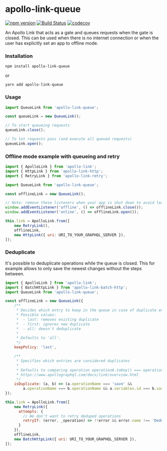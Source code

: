 # apollo-link-queue

[![npm version](https://badge.fury.io/js/apollo-link-queue.svg)](https://badge.fury.io/js/apollo-link-queue)
[![Build Status](https://travis-ci.org/helfer/apollo-link-queue.svg?branch=master)](https://travis-ci.org/helfer/apollo-link-queue)
[![codecov](https://codecov.io/gh/helfer/apollo-link-queue/branch/master/graph/badge.svg)](https://codecov.io/gh/helfer/apollo-link-queue)

An Apollo Link that acts as a gate and queues requests when the gate is closed. This can be used when there is no internet connection or when the user has explicitly set an app to offline mode.

### Installation

```
npm install apollo-link-queue
```
or
```
yarn add apollo-link-queue
```

### Usage

```js
import QueueLink from 'apollo-link-queue';

const queueLink = new QueueLink();

// To start queueing requests
queueLink.close();

// To let requests pass (and execute all queued requests)
queueLink.open();
```

### Offline mode example with queueing and retry

```js
import { ApolloLink } from 'apollo-link';
import { HttpLink } from 'apollo-link-http';
import { RetryLink } from 'apollo-link-retry';

import QueueLink from 'apollo-link-queue';

const offlineLink = new QueueLink();

// Note: remove these listeners when your app is shut down to avoid leaking listeners.
window.addEventListener('offline', () => offlineLink.close());
window.addEventListener('online', () => offlineLink.open());

this.link = ApolloLink.from([
    new RetryLink(),
    offlineLink,
    new HttpLink({ uri: URI_TO_YOUR_GRAPHQL_SERVER }),
]);
```

### Deduplicate

It's possible to deduplicate operations while the queue is closed.
This for example allows to only save the newest changes without the steps between.

```js
import { ApolloLink } from 'apollo-link';
import { BatchHttpLink } from 'apollo-link-batch-http';
import QueueLink from 'apollo-link-queue';

const offlineLink = new QueueLink({
    /**
     * Decides which entry to keep in the queue in case of duplicate entries.
     * Possible values:
     *  - last: removes existing duplicate
     *  - first: ignores new duplicate
     *  - all: doesn't deduplicate
     *
     * Defaults to 'all'.
     */
    keepPolicy: 'last',

    /**
     * Specifies which entries are considered duplicates
     *
     * Defaults to comparing operation operationA.toKey() === operationB.toKey()
     * https://www.apollographql.com/docs/link/overview.html
     */
    isDuplicate: (a, b) => (a.operationName === 'save' &&
        a.operationName === b.operationName && a.variables.id === b.variables.id)
});

this.link = ApolloLink.from([
    new RetryLink({
      attempts: {
        // We don't want to retry deduped operations
        retryIf: (error, _operation) => !!error && error.name !== 'DedupedByQueueError'
      }
    }),
    offlineLink,
    new BatchHttpLink({ uri: URI_TO_YOUR_GRAPHQL_SERVER }),
]);
```
